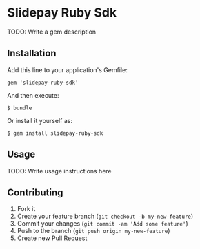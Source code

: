 # Slidepay Ruby Sdk

TODO: Write a gem description

## Installation

Add this line to your application's Gemfile:

    gem 'slidepay-ruby-sdk'

And then execute:

    $ bundle

Or install it yourself as:

    $ gem install slidepay-ruby-sdk

## Usage

TODO: Write usage instructions here

## Contributing

1. Fork it
2. Create your feature branch (`git checkout -b my-new-feature`)
3. Commit your changes (`git commit -am 'Add some feature'`)
4. Push to the branch (`git push origin my-new-feature`)
5. Create new Pull Request

